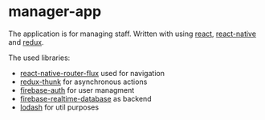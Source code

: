 # manager-app

The application is for managing staff. Written with using [react], [react-native] and [redux].

The used libraries:
- [react-native-router-flux] used for navigation
- [redux-thunk] for asynchronous actions
- [firebase-auth] for user managment
- [firebase-realtime-database] as backend
- [lodash] for util purposes

[react]: <https://reactjs.org>
[react-native]: <https://facebook.github.io/react-native/>
[redux]: <https://redux.js.org/introduction>
[react-native-router-flux]: <https://github.com/RNRF/react-native-router-flux>
[redux-thunk]: <https://github.com/reduxjs/redux-thunk>
[firebase-auth]: <https://firebase.google.com/docs/auth/>
[firebase-realtime-database]: <https://firebase.google.com/docs/database/>
[lodash]: <https://lodash.com/>